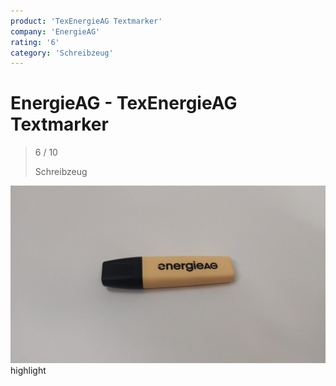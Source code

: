 ```yaml
---
product: 'TexEnergieAG Textmarker'
company: 'EnergieAG'
rating: '6'
category: 'Schreibzeug'
---
```


# EnergieAG - TexEnergieAG Textmarker
>
> 6 / 10
>
> Schreibzeug

![TexEnergieAG Textmarker](assets\energieag-texenergieag-textmarker-2da9a984-dfe4-4815-bb17-644b454e2d8d.jpg)
highlight
